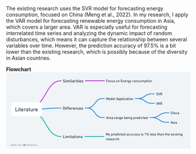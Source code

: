 The existing research uses the SVR model for forecasting energy consumption, focused on China (Meng et al., 2022). In my research, I apply the VAR model for forecasting renewable energy consumption in Asia, which covers a larger area. VAR is especially useful for forecasting interrelated time series and analyzing the dynamic impact of random disturbances, which means it can capture the relationship between several variables over time. However, the prediction accuracy of 97.5% is a bit lower than the existing research, which is possibly because of the diversity in Asian countries.

**Flowchart**
![image](Literature.png)
